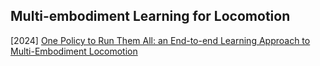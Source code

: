 ## Multi-embodiment Learning for Locomotion

[2024] [One Policy to Run Them All: an End-to-end Learning Approach to Multi-Embodiment Locomotion](https://arxiv.org/abs/2409.06366)